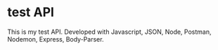 # test API

This is my test API. Developed with Javascript, JSON, Node, Postman, Nodemon, Express, Body-Parser.
